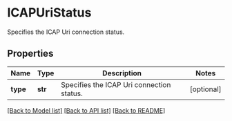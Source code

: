# ICAPUriStatus

Specifies the ICAP Uri connection status.

## Properties
Name | Type | Description | Notes
------------ | ------------- | ------------- | -------------
**type** | **str** | Specifies the ICAP Uri connection status. | [optional] 

[[Back to Model list]](../README.md#documentation-for-models) [[Back to API list]](../README.md#documentation-for-api-endpoints) [[Back to README]](../README.md)


